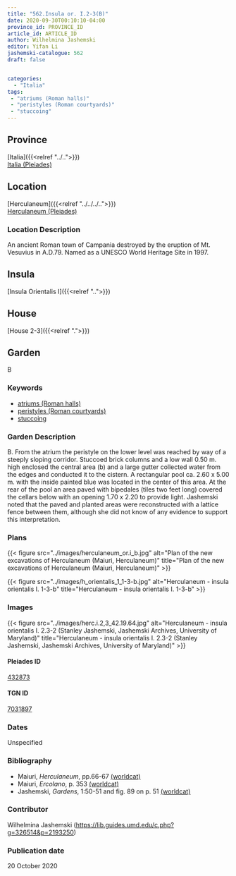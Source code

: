 ```yaml
---
title: "562.Insula or. I.2-3(B)"
date: 2020-09-30T00:10:10-04:00
province_id: PROVINCE_ID
article_id: ARTICLE_ID
author: Wilhelmina Jashemski
editor: Yifan Li
jashemski-catalogue: 562
draft: false


categories:
  - "Italia"
tags:
 - "atriums (Roman halls)"
 - "peristyles (Roman courtyards)"
 - "stuccoing"
---
```


## Province

[Italia]({{<relref "../..">}}) \
[Italia (Pleiades)](https://pleiades.stoa.org/places/1052)

## Location

 [Herculaneum]({{<relref "../../../..">}}) \
 [Herculaneum (Pleiades)](https://pleiades.stoa.org/places/432873)


### Location Description
An ancient Roman town of Campania destroyed by the eruption of Mt. Vesuvius in A.D.79. Named as a UNESCO World Heritage Site in 1997.

## Insula
[Insula Orientalis I]({{<relref "..">}})
## House
[House 2-3]({{<relref ".">}})
## Garden
B


### Keywords
- [atriums (Roman halls)](http://vocab.getty.edu/page/aat/300004097)
- [peristyles (Roman courtyards)](http://vocab.getty.edu/page/aat/300080971)
- [stuccoing](http://vocab.getty.edu/page/aat/300053875)


### Garden Description
B. From the atrium the peristyle on the lower level was reached by way of a steeply sloping corridor. Stuccoed brick columns and a low wall 0.50 m. high enclosed the central area (b) and a large gutter collected water from the edges and conducted it to the cistern. A rectangular pool ca. 2.60 x 5.00 m. with the inside painted blue was located in the center of this area. At the rear of the pool an area paved with bipedales (tiles two feet long) covered the cellars below with an opening 1.70 x 2.20 to provide light. Jashemski noted that the paved and planted areas were reconstructed with a lattice fence between them, although she did not know of any evidence to support this interpretation.

### Plans
{{< figure src="../images/herculaneum_or.i_b.jpg" alt="Plan of the new excavations of Herculaneum (Maiuri, Herculaneum)" title="Plan of the new excavations of Herculaneum (Maiuri, Herculaneum)" >}}

{{< figure src="../images/h_orientalis_1_1-3-b.jpg" alt="Herculaneum - insula orientalis I. 1-3-b" title="Herculaneum - insula orientalis I. 1-3-b" >}}

### Images
{{< figure src="../images/herc.i.2,3_42.19.64.jpg" alt="Herculaneum - insula orientalis I. 2.3-2 (Stanley Jashemski, Jashemski Archives, University of Maryland)" title="Herculaneum - insula orientalis I. 2.3-2 (Stanley Jashemski, Jashemski Archives, University of Maryland)" >}}

#### Pleiades ID
[432873](https://pleiades.stoa.org/places/432873)

#### TGN ID
[7031897](http://vocab.getty.edu/page/tgn/7031897)

### Dates
Unspecified

### Bibliography
* Maiuri, *Herculaneum*, pp.66-67 [(worldcat)](http://www.worldcat.org/oclc/1107784297)
* Maiuri, *Ercolano*, p. 353 [(worldcat)](http://www.worldcat.org/oclc/490581395)
* Jashemski, *Gardens*, 1:50-51 and fig. 89 on p. 51 [(worldcat)](http://www.worldcat.org/oclc/1029851777)


### Contributor
Wilhelmina Jashemski (https://lib.guides.umd.edu/c.php?g=326514&p=2193250)

### Publication date
20 October 2020